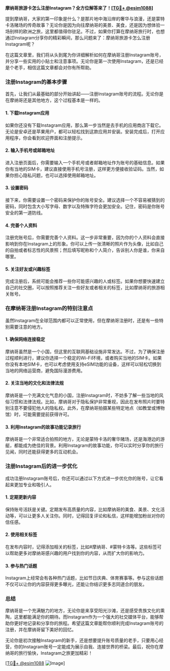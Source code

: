 **摩纳哥旅游卡怎么注册Instagram？全方位解答来了！[[TG💪+ @esim1088](https://t.me/s/esim1088)]**

提到摩纳哥，大家的第一印象是什么？是那片地中海沿岸的奢华与浪漫，还是蒙特卡洛赌场的传奇故事？无论你是因为向往摩纳哥的美景、美食，还是因为想体验一场别样的欧洲之旅，这里都值得你驻足。不过，如果你打算在摩纳哥旅行时，也想通过Instagram分享你的精彩瞬间，那么问题来了：摩纳哥旅游卡怎么注册Instagram呢？

在这篇文章里，我们将从头到尾为你详细解析如何在摩纳哥注册Instagram账号，并分享一些实用的小贴士和注意事项。无论你是第一次使用Instagram，还是已经是个老手，相信这篇文章都会对你有所帮助。

### 注册Instagram的基本步骤

首先，让我们从最基础的部分开始讲起——注册Instagram账号的流程。无论你是在摩纳哥还是其他地方，这个过程基本是一样的。

#### 1. 下载Instagram应用
如果你还没有下载Instagram应用，那么第一步当然是去手机的应用商店下载它。无论是安卓还是苹果用户，都可以轻松找到这款应用并安装。安装完成后，打开应用程序，你会看到欢迎界面和注册提示。

#### 2. 输入手机号或邮箱地址
进入注册页面后，你需要输入一个手机号或者邮箱地址作为账号的基础信息。如果你有当地的SIM卡，建议直接使用手机号注册，这样更方便接收验证码。当然，如果你担心隐私问题，也可以选择使用邮箱地址。

#### 3. 设置密码
接下来，你需要设置一个密码来保护你的账号安全。建议选择一个不容易被猜到的密码，同时包含大小写字母、数字以及特殊字符会更加安全。记住，密码是你账号安全的第一道防线。

#### 4. 完善个人资料
注册完账号后，你需要完善个人资料。这一步非常重要，因为你的个人资料会直接影响到你在Instagram上的形象。你可以上传一张清晰的照片作为头像，比如自己的自拍或者标志性的风景照；然后填写昵称和个人简介，告诉别人你是谁，你来自哪里。

#### 5. 关注好友或兴趣标签
完成注册后，系统可能会推荐一些你可能感兴趣的人或标签。如果你想要快速建立自己的社交圈，可以按照推荐关注一些好友或者相关的标签，比如摩纳哥的旅游相关账号。

### 在摩纳哥注册Instagram的特别注意点

虽然Instagram在全球范围内都可以正常使用，但在摩纳哥注册时，还是有一些特别需要注意的地方。

#### 1. 确保网络连接稳定
摩纳哥虽然是一个小国，但这里的互联网基础设施非常发达。不过，为了确保注册过程顺利进行，建议你选择一个稳定的Wi-Fi环境，或者购买当地的SIM卡。如果你没有本地SIM卡，也可以考虑使用支持eSIM功能的设备，这样可以轻松切换到当地的网络运营商，避免国际漫游费用。

#### 2. 关注当地的文化和法律法规
摩纳哥是一个充满文化气息的小国，注册Instagram时，不妨多了解一些当地的风俗习惯和法律法规。比如，摩纳哥对于隐私保护非常重视，因此在发布照片时要特别注意不要侵犯他人的隐私权。此外，在摩纳哥拍摄某些特定地点（如教堂或博物馆）时，可能需要提前获得许可。

#### 3. 利用Instagram的故事功能记录旅行
摩纳哥是一个非常适合拍照的地方，无论是蒙特卡洛的奢华赌场，还是海港边的游艇，都能成为绝佳的背景。利用Instagram的故事功能，你可以实时分享你的旅行见闻，同时还能获得更多的互动机会。

### 注册Instagram后的进一步优化

成功注册Instagram账号后，你还可以通过以下方式进一步优化你的账号，让它看起来更加专业和吸引人。

#### 1. 定期更新内容
保持账号活跃是关键。定期发布高质量的内容，比如摩纳哥的美食、美景、文化活动等，可以让更多人关注你。同时，记得回复评论和私信，这样能增加粉丝对你的信任感。

#### 2. 使用相关标签
在发布内容时，记得添加相关的标签，比如#摩纳哥、#蒙特卡洛等。这些标签可以帮助更多对摩纳哥感兴趣的用户找到你的内容，从而扩大你的影响力。

#### 3. 参与热门话题
Instagram上经常会有各种热门话题，比如节日庆典、体育赛事等。参与这些话题不仅可以让你的内容获得更多曝光，还能让你结识更多志同道合的朋友。

### 总结

摩纳哥是一个充满魅力的地方，无论你是来享受阳光沙滩，还是感受贵族文化的熏陶，这里都能满足你的期待。而Instagram作为一个强大的社交媒体平台，能够帮助你更好地记录和分享你的旅程。希望这篇文章能帮你顺利完成Instagram账号的注册，并在摩纳哥留下美好的回忆。

无论你是初次接触Instagram的新手，还是想要提升账号质量的老手，只要用心经营，你的Instagram账号一定能成为展示自我、连接世界的桥梁。最后，祝你在摩纳哥的旅行愉快，Instagram之旅更加精彩！

[[TG💪+ @esim1088](https://t.me/s/esim1088) ![Image](https://i.postimg.cc/4NQfJmqS/Snipaste-2025-05-13-00-14-12.png)]